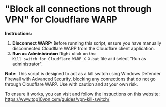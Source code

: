 # "Block all connections not through VPN" for Cloudflare WARP

**Instructions:**

1. **Disconnect WARP:** Before running this script, ensure you have manually disconnected Cloudflare WARP from the Cloudflare client application.
2. **Run as Administrator:** Right-click on the `Kill_switch_for_Cloudflare_WARP_X_X.bat` file and select "Run as administrator".

**Note:** This script is designed to act as a kill switch using Windows Defender Firewall with Advanced Security, blocking any connections that do not go through Cloudflare WARP. Use with caution and at your own risk.

To ensure it works, you can visit and follow the instructions on this website:
https://www.top10vpn.com/guides/vpn-kill-switch/
